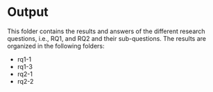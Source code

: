 # Output

This folder contains the results and answers of the different research questions, i.e., RQ1, and RQ2 and their sub-questions. The results are organized in the following folders:

- rq1-1
- rq1-3
- rq2-1
- rq2-2
